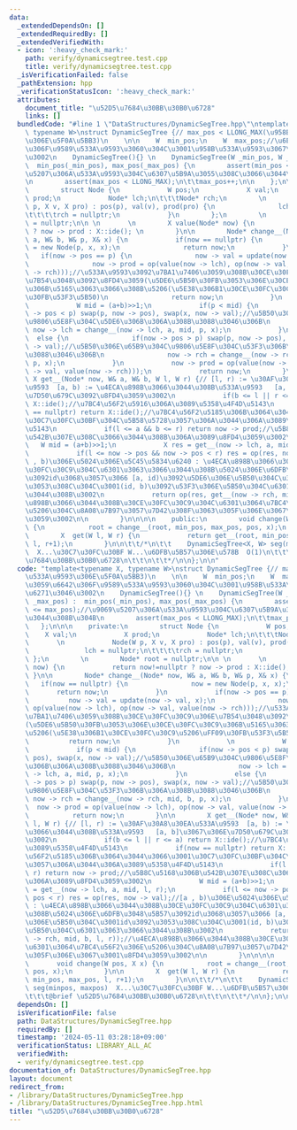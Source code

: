 ```yaml
---
data:
  _extendedDependsOn: []
  _extendedRequiredBy: []
  _extendedVerifiedWith:
  - icon: ':heavy_check_mark:'
    path: verify/dynamicsegtree.test.cpp
    title: verify/dynamicsegtree.test.cpp
  _isVerificationFailed: false
  _pathExtension: hpp
  _verificationStatusIcon: ':heavy_check_mark:'
  attributes:
    document_title: "\u52D5\u7684\u30BB\u30B0\u6728"
    links: []
  bundledCode: "#line 1 \"DataStructures/DynamicSegTree.hpp\"\ntemplate<typename X,\
    \ typename W>\nstruct DynamicSegTree {// max_pos < LLONG_MAX(\u958B\u533A\u9593\
    \u306E\u5F0A\u5BB3)\n    \n\n    W  min_pos;\n    W  max_pos;//\u6E21\u3059\u6642\
    \u306F\u9589\u533A\u9593\u3060\u304C\u3001\u958B\u533A\u9593\u3067\u6271\u3046\
    \u3002\n    DynamicSegTree(){} \n    DynamicSegTree(W _min_pos, W _max_pos) :\
    \  min_pos(_min_pos), max_pos(_max_pos) {\n        assert(min_pos <= max_pos);//\u9069\
    \u5207\u306A\u533A\u9593\u304C\u6307\u5B9A\u3055\u308C\u3066\u3044\u308B\u304B\
    \n        assert(max_pos < LLONG_MAX);\n\t\tmax_pos++;\n\n    };\n\n\n    private:\n\
    \        struct Node {\n            W pos;\n            X val;\n            X\
    \ prod;\n            Node* lch;\n\t\t\tNode* rch;\n        \n            Node(W\
    \ p, X v, X pro) : pos(p), val(v), prod(pro) {\n                lch = nullptr;\n\
    \t\t\t\trch = nullptr;\n            }\n        };\n        \n        Node* root\
    \ = nullptr;\n\n \n       \n        X value(Node* now) {\n            return now!=nullptr\
    \ ? now -> prod : X::ide(); \n        }\n\n        Node* change__(Node* now, W&\
    \ a, W& b, W& p, X& x) {\n            if(now == nullptr) {\n                now\
    \ = new Node(p, x, x);\n                return now;\n            }\n         \
    \   if(now -> pos == p) {\n                now -> val = update(now -> val, x);\n\
    \                now -> prod = op(value(now -> lch), op(now -> val, value(now\
    \ -> rch)));//\u533A\u9593\u3092\u7BA1\u7406\u3059\u308B\u30CE\u30FC\u30C9\u306E\
    \u7B54\u3048\u3092\u8FD4\u3059(\u5DE6\u5B50\u30FB\u3053\u306E\u30CE\u30FC\u30C9\
    \u306B\u5165\u3063\u3066\u308B\u5206(\u5E38\u306B1\u30CE\u30FC\u30C9\u5206\uFF09\
    \u30FB\u53F3\u5B50)\n                return now;\n            }\n            \n\
    \            W mid = (a+b)>>1;\n            if(p < mid) {\n                if(now\
    \ -> pos < p) swap(p, now -> pos), swap(x, now -> val);//\u5B50\u306E\u65B9\u304C\
    \u9806\u5E8F\u304C\u5DE6\u306B\u306A\u308B\u3088\u3046\u306B\n               \
    \ now -> lch = change__(now -> lch, a, mid, p, x);\n            }\n          \
    \  else {\n                if(now -> pos > p) swap(p, now -> pos), swap(x, now\
    \ -> val);//\u5B50\u306E\u65B9\u304C\u9806\u5E8F\u304C\u53F3\u306B\u306A\u308B\
    \u3088\u3046\u306B\n                now -> rch = change__(now -> rch, mid, b,\
    \ p, x);\n            }\n            now -> prod = op(value(now -> lch), op(now\
    \ -> val, value(now -> rch)));\n            return now;\n        }\n\n       \
    \ X get__(Node* now, W& a, W& b, W l, W r) {// [l, r) := \u30AF\u30A8\u30EA\u533A\
    \u9593  [a, b) := \u4ECA\u898B\u3066\u3044\u308B\u533A\u9593   [a, b]\u3067\u306E\
    \u7D50\u679C\u3092\u8FD4\u3059\u3002\n            if(b <= l || r <= a) return\
    \ X::ide();//\u7BC4\u56F2\u5916\u306A\u3089\u5358\u4F4D\u5143\n            if(now\
    \ == nullptr) return X::ide();//\u7BC4\u56F2\u5185\u306B\u3064\u3044\u3066\u3001\
    \u30C7\u30FC\u30BF\u304C\u5B58\u5728\u3057\u306A\u3044\u306A\u3089\u5358\u4F4D\
    \u5143\n            if(l <= a && b <= r) return now -> prod;//\u5B8C\u5168\u306B\
    \u542B\u307E\u308C\u3066\u3044\u308B\u306A\u3089\u8FD4\u3059\u3002\n         \
    \   W mid = (a+b)>>1;\n            X res = get__(now -> lch, a, mid, l, r);\n\
    \            if(l <= now -> pos && now -> pos < r) res = op(res, now -> val);//[a\
    \ , b)\u306E\u5024\u306E\u5C45\u5834\u6240 : \u4ECA\u898B\u3066\u3044\u308B\u30CE\
    \u30FC\u30C9\u304C\u6301\u3063\u3066\u3044\u308B\u5024\u306E\u6DFB\u3048\u5B57\
    \u3092id\u3068\u3057\u3066 [a, id)\u3092\u5DE6\u306E\u5B50\u304C\u3001id\u3092\
    \u3053\u308C\u304C\u3001(id, b)\u3092\u53F3\u306E\u5B50\u304C\u6301\u3063\u3066\
    \u3044\u308B\u3002\n            return op(res, get__(now -> rch, mid, b, l, r));//\u4ECA\
    \u898B\u3066\u3044\u308B\u30CE\u30FC\u30C9\u304C\u6301\u3064\u7BC4\u56F2\u306E\
    \u5206\u304C\u8A08\u7B97\u3057\u7D42\u308F\u3063\u305F\u306E\u3067\u3001\u8FD4\
    \u3059\u3002\n\n        }\n\n\n\n    public:\n        void change(W pos, X x)\
    \ {\n           root = change__(root, min_pos, max_pos, pos, x);\n        }\n\n\
    \        X  get(W l, W r) {\n            return get__(root, min_pos, max_pos,\
    \ l, r+1);\n        }\n\n\t\t/*\n\t\t    DynamicSegTree<X, W> seg(minpos, maxpos)\
    \  X...\u30C7\u30FC\u30BF W...\u6DFB\u5B57\u306E\u578B  O(1)\n\t\t\t@brief \u52D5\
    \u7684\u30BB\u30B0\u6728\n\t\t\n\t\t*/\n\n};\n\n"
  code: "template<typename X, typename W>\nstruct DynamicSegTree {// max_pos < LLONG_MAX(\u958B\
    \u533A\u9593\u306E\u5F0A\u5BB3)\n    \n\n    W  min_pos;\n    W  max_pos;//\u6E21\
    \u3059\u6642\u306F\u9589\u533A\u9593\u3060\u304C\u3001\u958B\u533A\u9593\u3067\
    \u6271\u3046\u3002\n    DynamicSegTree(){} \n    DynamicSegTree(W _min_pos, W\
    \ _max_pos) :  min_pos(_min_pos), max_pos(_max_pos) {\n        assert(min_pos\
    \ <= max_pos);//\u9069\u5207\u306A\u533A\u9593\u304C\u6307\u5B9A\u3055\u308C\u3066\
    \u3044\u308B\u304B\n        assert(max_pos < LLONG_MAX);\n\t\tmax_pos++;\n\n \
    \   };\n\n\n    private:\n        struct Node {\n            W pos;\n        \
    \    X val;\n            X prod;\n            Node* lch;\n\t\t\tNode* rch;\n \
    \       \n            Node(W p, X v, X pro) : pos(p), val(v), prod(pro) {\n  \
    \              lch = nullptr;\n\t\t\t\trch = nullptr;\n            }\n       \
    \ };\n        \n        Node* root = nullptr;\n\n \n       \n        X value(Node*\
    \ now) {\n            return now!=nullptr ? now -> prod : X::ide(); \n       \
    \ }\n\n        Node* change__(Node* now, W& a, W& b, W& p, X& x) {\n         \
    \   if(now == nullptr) {\n                now = new Node(p, x, x);\n         \
    \       return now;\n            }\n            if(now -> pos == p) {\n      \
    \          now -> val = update(now -> val, x);\n                now -> prod =\
    \ op(value(now -> lch), op(now -> val, value(now -> rch)));//\u533A\u9593\u3092\
    \u7BA1\u7406\u3059\u308B\u30CE\u30FC\u30C9\u306E\u7B54\u3048\u3092\u8FD4\u3059\
    (\u5DE6\u5B50\u30FB\u3053\u306E\u30CE\u30FC\u30C9\u306B\u5165\u3063\u3066\u308B\
    \u5206(\u5E38\u306B1\u30CE\u30FC\u30C9\u5206\uFF09\u30FB\u53F3\u5B50)\n      \
    \          return now;\n            }\n            \n            W mid = (a+b)>>1;\n\
    \            if(p < mid) {\n                if(now -> pos < p) swap(p, now ->\
    \ pos), swap(x, now -> val);//\u5B50\u306E\u65B9\u304C\u9806\u5E8F\u304C\u5DE6\
    \u306B\u306A\u308B\u3088\u3046\u306B\n                now -> lch = change__(now\
    \ -> lch, a, mid, p, x);\n            }\n            else {\n                if(now\
    \ -> pos > p) swap(p, now -> pos), swap(x, now -> val);//\u5B50\u306E\u65B9\u304C\
    \u9806\u5E8F\u304C\u53F3\u306B\u306A\u308B\u3088\u3046\u306B\n               \
    \ now -> rch = change__(now -> rch, mid, b, p, x);\n            }\n          \
    \  now -> prod = op(value(now -> lch), op(now -> val, value(now -> rch)));\n \
    \           return now;\n        }\n\n        X get__(Node* now, W& a, W& b, W\
    \ l, W r) {// [l, r) := \u30AF\u30A8\u30EA\u533A\u9593  [a, b) := \u4ECA\u898B\
    \u3066\u3044\u308B\u533A\u9593   [a, b]\u3067\u306E\u7D50\u679C\u3092\u8FD4\u3059\
    \u3002\n            if(b <= l || r <= a) return X::ide();//\u7BC4\u56F2\u5916\u306A\
    \u3089\u5358\u4F4D\u5143\n            if(now == nullptr) return X::ide();//\u7BC4\
    \u56F2\u5185\u306B\u3064\u3044\u3066\u3001\u30C7\u30FC\u30BF\u304C\u5B58\u5728\
    \u3057\u306A\u3044\u306A\u3089\u5358\u4F4D\u5143\n            if(l <= a && b <=\
    \ r) return now -> prod;//\u5B8C\u5168\u306B\u542B\u307E\u308C\u3066\u3044\u308B\
    \u306A\u3089\u8FD4\u3059\u3002\n            W mid = (a+b)>>1;\n            X res\
    \ = get__(now -> lch, a, mid, l, r);\n            if(l <= now -> pos && now ->\
    \ pos < r) res = op(res, now -> val);//[a , b)\u306E\u5024\u306E\u5C45\u5834\u6240\
    \ : \u4ECA\u898B\u3066\u3044\u308B\u30CE\u30FC\u30C9\u304C\u6301\u3063\u3066\u3044\
    \u308B\u5024\u306E\u6DFB\u3048\u5B57\u3092id\u3068\u3057\u3066 [a, id)\u3092\u5DE6\
    \u306E\u5B50\u304C\u3001id\u3092\u3053\u308C\u304C\u3001(id, b)\u3092\u53F3\u306E\
    \u5B50\u304C\u6301\u3063\u3066\u3044\u308B\u3002\n            return op(res, get__(now\
    \ -> rch, mid, b, l, r));//\u4ECA\u898B\u3066\u3044\u308B\u30CE\u30FC\u30C9\u304C\
    \u6301\u3064\u7BC4\u56F2\u306E\u5206\u304C\u8A08\u7B97\u3057\u7D42\u308F\u3063\
    \u305F\u306E\u3067\u3001\u8FD4\u3059\u3002\n\n        }\n\n\n\n    public:\n \
    \       void change(W pos, X x) {\n           root = change__(root, min_pos, max_pos,\
    \ pos, x);\n        }\n\n        X  get(W l, W r) {\n            return get__(root,\
    \ min_pos, max_pos, l, r+1);\n        }\n\n\t\t/*\n\t\t    DynamicSegTree<X, W>\
    \ seg(minpos, maxpos)  X...\u30C7\u30FC\u30BF W...\u6DFB\u5B57\u306E\u578B  O(1)\n\
    \t\t\t@brief \u52D5\u7684\u30BB\u30B0\u6728\n\t\t\n\t\t*/\n\n};\n\n"
  dependsOn: []
  isVerificationFile: false
  path: DataStructures/DynamicSegTree.hpp
  requiredBy: []
  timestamp: '2024-05-11 03:28:18+09:00'
  verificationStatus: LIBRARY_ALL_AC
  verifiedWith:
  - verify/dynamicsegtree.test.cpp
documentation_of: DataStructures/DynamicSegTree.hpp
layout: document
redirect_from:
- /library/DataStructures/DynamicSegTree.hpp
- /library/DataStructures/DynamicSegTree.hpp.html
title: "\u52D5\u7684\u30BB\u30B0\u6728"
---
```

